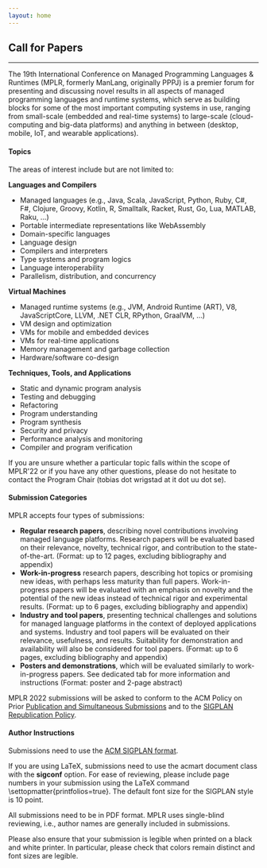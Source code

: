 ```yaml
---
layout: home
---
```


## Call for Papers

<hr>

The 19th   International Conference on Managed Programming Languages & Runtimes (MPLR, formerly ManLang, originally PPPJ) is a premier forum for presenting and discussing novel results in all aspects of managed programming languages and runtime systems, which serve as building blocks for some of the most important computing systems in use, ranging from small-scale (embedded and real-time systems) to large-scale (cloud-computing and big-data platforms) and anything in between (desktop, mobile, IoT, and wearable applications).

#### Topics

The areas of interest include but are not limited to:

**Languages and Compilers**
-   Managed languages (e.g., Java, Scala, JavaScript, Python, Ruby, C#, F#, Clojure, Groovy, Kotlin, R, Smalltalk, Racket, Rust, Go, Lua, MATLAB, Raku, ...)
-   Portable intermediate representations like WebAssembly
-   Domain-specific languages
-   Language design
-   Compilers and interpreters
-   Type systems and program logics
-   Language interoperability
-   Parallelism, distribution, and concurrency

**Virtual Machines**
-   Managed runtime systems (e.g., JVM, Android Runtime (ART), V8, JavaScriptCore, LLVM, .NET CLR, RPython, GraalVM, ...)
-   VM design and optimization
-   VMs for mobile and embedded devices
-   VMs for real-time applications
-   Memory management and garbage collection
-   Hardware/software co-design


**Techniques, Tools, and Applications**
-   Static and dynamic program analysis
-   Testing and debugging
-   Refactoring
-   Program understanding
-   Program synthesis
-   Security and privacy
-   Performance analysis and monitoring
-   Compiler and program verification

If you are unsure whether a particular topic falls within the scope of MPLR'22 or if you have any other questions, please do not hesitate to contact the Program Chair (tobias dot wrigstad at it dot uu dot se).

#### Submission Categories

MPLR accepts four types of submissions:

-   **Regular research papers**, describing novel contributions involving managed language platforms. Research papers will be evaluated based on their relevance, novelty, technical rigor, and contribution to the state-of-the-art. (Format: up to 12 pages, excluding bibliography and appendix)
- **Work-in-progress** research papers, describing hot topics or promising new ideas, with perhaps less maturity than full papers. Work-in-progress papers will be evaluated with an emphasis on novelty and the potential of the new ideas instead of technical rigor and experimental results. (Format: up to 6 pages, excluding bibliography and appendix)
- **Industry and tool papers**, presenting technical challenges and solutions for managed language platforms in the context of deployed applications and systems. Industry and tool papers will be evaluated on their relevance, usefulness, and results. Suitability for demonstration and availability will also be considered for tool papers. (Format: up to 6 pages, excluding bibliography and appendix)
- **Posters and demonstrations**, which will be evaluated similarly to work-in-progress papers. See dedicated tab for more information and instructions (Format: poster and 2-page abstract) 

MPLR 2022 submissions will be asked to conform to the ACM Policy on Prior [Publication and Simultaneous Submissions](https://www.acm.org/publications/policies/simultaneous-submissions) and to the [SIGPLAN Republication Policy](http://www.sigplan.org/Resources/Policies/Republication/).

#### Author Instructions
Submissions need to use the [ACM SIGPLAN format](https://authors.acm.org/proceedings/production-information/taps-production-workflow).

If you are using LaTeX, submissions need to use the acmart document class with the **sigconf** option. For ease of reviewing, please include page numbers in your submission using the LaTeX command \settopmatter{printfolios=true}. The default font size for the SIGPLAN style is 10 point.

All submissions need to be in PDF format. MPLR uses single-blind reviewing, i.e., author names are generally included in submissions.

Please also ensure that your submission is legible when printed on a black and white printer. In particular, please check that colors remain distinct and font sizes are legible.
